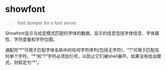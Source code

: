 # showfont

> font dumper for x font server

Showfont显示与给定模式匹配的字体的数据。显示的信息包括字体信息、字体属性、字符度量和字符位图。

通配符“\*”可用于匹配字体名称中的任何字符序列(包括无字符)，“?”可用于匹配任何单个字符。“\*”和“?”字符必须加引号，以防止它们被shell展开。如果没有给出模式，则假定为“\*”。
